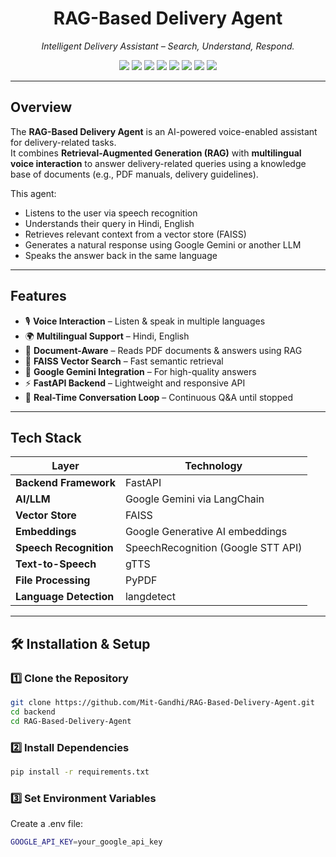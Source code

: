 <h1 align="center">RAG-Based Delivery Agent</h1>

<p align="center">
  <em>Intelligent Delivery Assistant – Search, Understand, Respond.</em>
</p>

<p align="center">
  <img src="https://img.shields.io/badge/Python-3.10+-blue?style=for-the-badge&logo=python&logoColor=white" />
  <img src="https://img.shields.io/badge/FastAPI-%23009688?style=for-the-badge&logo=fastapi&logoColor=white" />
  <img src="https://img.shields.io/badge/LangChain-%23F7DF1E?style=for-the-badge&logo=chainlink&logoColor=black" />
  <img src="https://img.shields.io/badge/FAISS-%2300BFFF?style=for-the-badge&logo=facebook&logoColor=white" />
  <img src="https://img.shields.io/badge/Google%20Gemini-%234285F4?style=for-the-badge&logo=google&logoColor=white" />
  <img src="https://img.shields.io/badge/React.js-%2361DAFB?style=for-the-badge&logo=react&logoColor=black" />
  <img src="https://img.shields.io/badge/Vite-%23646CFF?style=for-the-badge&logo=vite&logoColor=white" />
  <img src="https://img.shields.io/badge/TailwindCSS-%2306B6D4?style=for-the-badge&logo=tailwind-css&logoColor=white" />
</p>

---

## Overview

The **RAG-Based Delivery Agent** is an AI-powered voice-enabled assistant for delivery-related tasks.  
It combines **Retrieval-Augmented Generation (RAG)** with **multilingual voice interaction** to answer delivery-related queries using a knowledge base of documents (e.g., PDF manuals, delivery guidelines).

This agent:
- Listens to the user via speech recognition  
- Understands their query in Hindi, English
- Retrieves relevant context from a vector store (FAISS)  
- Generates a natural response using Google Gemini or another LLM  
- Speaks the answer back in the same language

---

## Features

- 🎙 **Voice Interaction** – Listen & speak in multiple languages
- 🌍 **Multilingual Support** – Hindi, English
- 📄 **Document-Aware** – Reads PDF documents & answers using RAG
- 🧠 **FAISS Vector Search** – Fast semantic retrieval
- 🤖 **Google Gemini Integration** – For high-quality answers
- ⚡ **FastAPI Backend** – Lightweight and responsive API
- 🔄 **Real-Time Conversation Loop** – Continuous Q&A until stopped

---

## Tech Stack

| Layer | Technology |
|-------|------------|
| **Backend Framework** | FastAPI |
| **AI/LLM** | Google Gemini via LangChain |
| **Vector Store** | FAISS |
| **Embeddings** | Google Generative AI embeddings |
| **Speech Recognition** | SpeechRecognition (Google STT API) |
| **Text-to-Speech** | gTTS |
| **File Processing** | PyPDF |
| **Language Detection** | langdetect |

---

## 🛠 Installation & Setup

### 1️⃣ Clone the Repository

```bash
git clone https://github.com/Mit-Gandhi/RAG-Based-Delivery-Agent.git
cd backend
cd RAG-Based-Delivery-Agent
```

### 2️⃣ Install Dependencies

```bash
pip install -r requirements.txt
```

### 3️⃣ Set Environment Variables
Create a .env file:

```bash
GOOGLE_API_KEY=your_google_api_key
```

